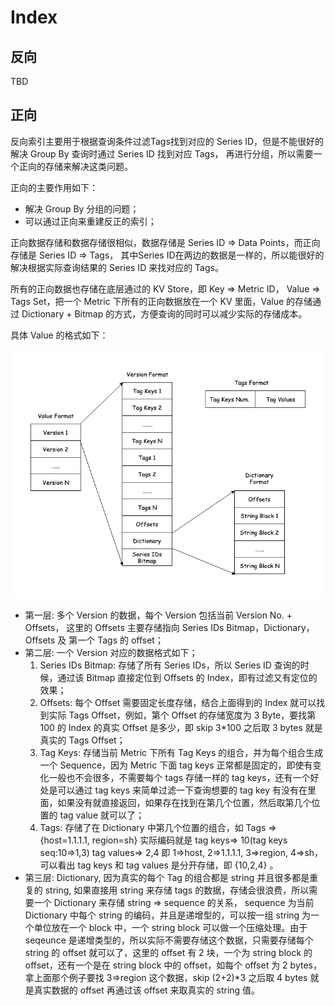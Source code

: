 # Index

## 反向

TBD

## 正向

反向索引主要用于根据查询条件过滤Tags找到对应的 Series ID，但是不能很好的解决 Group By 查询时通过 Series ID 找到对应 Tags， 再进行分组，所以需要一个正向的存储来解决这类问题。

正向的主要作用如下：
- 解决 Group By 分组的问题；
- 可以通过正向来重建反正的索引；

正向数据存储和数据存储很相似，数据存储是 Series ID => Data Points，而正向存储是 Series ID => Tags， 其中Series ID在两边的数据是一样的，所以能很好的解决根据实际查询结果的 Series ID 来找对应的 Tags。

所有的正向数据也存储在底层通过的 KV Store，即 Key => Metric ID， Value => Tags Set，把一个 Metric 下所有的正向数据放在一个 KV 里面，Value 的存储通过 Dictionary + Bitmap 的方式，方便查询的同时可以减少实际的存储成本。

具体 Value 的格式如下：

![forward_index_format](../../../assets/images/design/forward_index.png)

- 第一层: 多个 Version 的数据，每个 Version 包括当前 Version No. + Offsets， 这里的 Offsets 主要存储指向 Series IDs Bitmap，Dictionary，Offsets 及 第一个 Tags 的 offset；
- 第二层: 一个 Version 对应的数据格式如下；
    1. Series IDs Bitmap: 存储了所有 Series IDs，所以 Series ID 查询的时候，通过该 Bitmap 直接定位到 Offsets 的 Index，即有过滤又有定位的效果；
    2. Offsets: 每个 Offset 需要固定长度存储，结合上面得到的 Index 就可以找到实际 Tags Offset，例如，第个 Offset 的存储宽度为 3 Byte，要找第 100 的 Index 的真实 Offset 是多少，即 skip 3*100 之后取 3 bytes 就是真实的 Tags Offset；
    3. Tag Keys: 存储当前 Metric 下所有 Tag Keys 的组合，并为每个组合生成一个 Sequence，因为 Metric 下面 tag keys 正常都是固定的，即使有变化一般也不会很多，不需要每个 tags 存储一样的 tag keys，还有一个好处是可以通过 tag keys 来简单过滤一下查询想要的 tag key 有没有在里面，如果没有就直接返回，如果存在找到在第几个位置，然后取第几个位置的 tag value 就可以了；
    4. Tags: 存储了在 Dictionary 中第几个位置的组合，如 Tags => {host=1.1.1.1, region=sh} 实际编码就是 tag keys=> 10(tag keys seq:10=>1,3)  tag values=> 2,4 即 1=>host, 2=>1.1.1.1, 3=>region, 4=>sh，可以看出 tag keys 和 tag values 是分开存储，即 {10,2,4} 。
- 第三层: Dictionary, 因为真实的每个 Tag 的组合都是 string 并且很多都是重复的 string, 如果直接用 string 来存储 tags 的数据，存储会很浪费，所以需要一个 Dictionary 来存储 string => sequence 的关系， sequence 为当前 Dictionary 中每个 string 的编码，并且是递增型的，可以按一组 string 为一个单位放在一个 block 中，一个 string block 可以做一个压缩处理。由于 seqeunce 是递增类型的，所以实际不需要存储这个数据，只需要存储每个 string 的 offset 就可以了，这里的 offset 有 2 块，一个为 string block 的 offset，还有一个是在 string block 中的 offset，如每个 offset 为 2 bytes， 拿上面那个例子要找 3=>region 这个数据，skip (2+2)*3 之后取 4 bytes 就是真实数据的 offset 再通过该 offset 来取真实的 string 值。